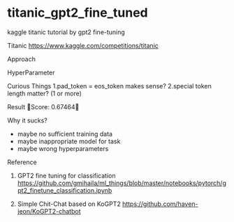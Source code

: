 # titanic_gpt2_fine_tuned
kaggle titanic tutorial by gpt2 fine-tuning

Titanic
https://www.kaggle.com/competitions/titanic

Approach




HyperParameter



Curious Things
1.pad_token  = eos_token makes sense?
2.special token length matter?  (1 or more)


Result
🤮Score: 0.67464🤮

Why it sucks?
- maybe no sufficient training data
- maybe inappropriate model for task
- maybe wrong hyperparameters

Reference

1. GPT2 fine tuning for classification
https://github.com/gmihaila/ml_things/blob/master/notebooks/pytorch/gpt2_finetune_classification.ipynb

2. Simple Chit-Chat based on KoGPT2
https://github.com/haven-jeon/KoGPT2-chatbot
